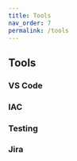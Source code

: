 ```yaml
---
title: Tools
nav_order: 7
permalink: /tools
---
```


## Tools

### VS Code

### IAC

### Testing

### Jira

